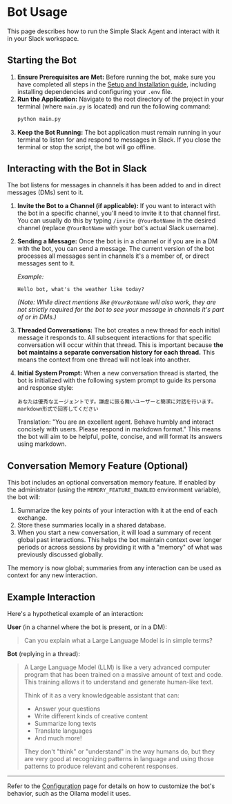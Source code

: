 # Bot Usage

This page describes how to run the Simple Slack Agent and interact with it in your Slack workspace.

## Starting the Bot

1.  **Ensure Prerequisites are Met:** Before running the bot, make sure you have completed all steps in the [Setup and Installation guide](./setup.md), including installing dependencies and configuring your `.env` file.
2.  **Run the Application:**
    Navigate to the root directory of the project in your terminal (where `main.py` is located) and run the following command:
    ```bash
    python main.py
    ```
3.  **Keep the Bot Running:** The bot application must remain running in your terminal to listen for and respond to messages in Slack. If you close the terminal or stop the script, the bot will go offline.

## Interacting with the Bot in Slack

The bot listens for messages in channels it has been added to and in direct messages (DMs) sent to it.

1.  **Invite the Bot to a Channel (if applicable):**
    If you want to interact with the bot in a specific channel, you'll need to invite it to that channel first. You can usually do this by typing `/invite @YourBotName` in the desired channel (replace `@YourBotName` with your bot's actual Slack username).

2.  **Sending a Message:**
    Once the bot is in a channel or if you are in a DM with the bot, you can send a message. The current version of the bot processes all messages sent in channels it's a member of, or direct messages sent to it.

    *Example:*
    ```
    Hello bot, what's the weather like today?
    ```
    *(Note: While direct mentions like `@YourBotName` will also work, they are not strictly required for the bot to see your message in channels it's part of or in DMs.)*

3.  **Threaded Conversations:**
    The bot creates a new thread for each initial message it responds to. All subsequent interactions for that specific conversation will occur within that thread. This is important because **the bot maintains a separate conversation history for each thread.** This means the context from one thread will not leak into another.

4.  **Initial System Prompt:**
    When a new conversation thread is started, the bot is initialized with the following system prompt to guide its persona and response style:
    ```
    あなたは優秀なエージェントです。謙虚に振る舞いユーザーと簡潔に対話を行います。markdown形式で回答してください
    ```
    Translation: "You are an excellent agent. Behave humbly and interact concisely with users. Please respond in markdown format."
    This means the bot will aim to be helpful, polite, concise, and will format its answers using markdown.

## Conversation Memory Feature (Optional)

This bot includes an optional conversation memory feature. If enabled by the administrator (using the `MEMORY_FEATURE_ENABLED` environment variable), the bot will:
1.  Summarize the key points of your interaction with it at the end of each exchange.
2.  Store these summaries locally in a shared database.
3.  When you start a new conversation, it will load a summary of recent global past interactions. This helps the bot maintain context over longer periods or across sessions by providing it with a "memory" of what was previously discussed globally.

The memory is now global; summaries from any interaction can be used as context for any new interaction.

## Example Interaction

Here's a hypothetical example of an interaction:

**User** (in a channel where the bot is present, or in a DM):
> Can you explain what a Large Language Model is in simple terms?

**Bot** (replying in a thread):
> A Large Language Model (LLM) is like a very advanced computer program that has been trained on a massive amount of text and code. This training allows it to understand and generate human-like text.
>
> Think of it as a very knowledgeable assistant that can:
> - Answer your questions
> - Write different kinds of creative content
> - Summarize long texts
> - Translate languages
> - And much more!
>
> They don't "think" or "understand" in the way humans do, but they are very good at recognizing patterns in language and using those patterns to produce relevant and coherent responses.

---

Refer to the [Configuration](./configuration.md) page for details on how to customize the bot's behavior, such as the Ollama model it uses.
